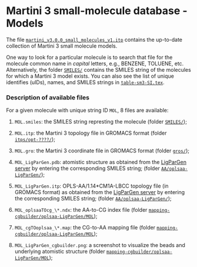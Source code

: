 
# Martini 3 small-molecule database - Models

The file [`martini_v3.0.0_small_molecules_v1.itp`](https://github.com/ricalessandri/Martini3-small-molecules/blob/main/models/martini_v3.0.0_small_molecules_v1.itp) 
contains the up-to-date collection of Martini 3 small molecule models.

One way to look for a particular molecule is to search that file for the molecule common name in *capital* letters, e.g., BENZENE, TOLUENE, etc.
Alternatively, the folder [`SMILES/`](https://github.com/ricalessandri/Martini3-small-molecules/blob/master/models/SMILES) contains the
SMILES string of the molecules for which a Martini 3 model exists. 
You can also see the list of unique identifies (uIDs), names, and SMILES strings in [`table-sm3-SI.tex`](https://github.com/ricalessandri/Martini3-small-molecules/blob/main/models/table-sm3-SI.tex).


### Description of available files

For a given molecule with unique string ID `MOL`, 8 files are available:

1. `MOL.smiles`: the SMILES string represting the molecule 
   (folder [`SMILES/`](https://github.com/ricalessandri/Martini3-small-molecules/blob/master/models/SMILES));

2. `MOL.itp`: the Martini 3 topology file in GROMACS format
   (folder [`itps/opt-????/`](https://github.com/ricalessandri/Martini3-small-molecules/blob/master/models/itps)); 

2. `MOL.gro`: the Martini 3 coordinate file in GROMACS format
   (folder [`gros/`](https://github.com/ricalessandri/Martini3-small-molecules/blob/master/models/gros)); 

4. `MOL_LigParGen.pdb`: atomistic structure as obtained from the [LigParGen server](http://zarbi.chem.yale.edu/ligpargen/)
   by entering the corresponding SMILES string; 
   (folder [`AA/oplsaa-LigParGen/`](https://github.com/ricalessandri/Martini3-small-molecules/blob/master/models/AA/oplsaa-LigParGen));

5. `MOL_LigParGen.itp`: OPLS-AA/1.14\*CM1A-LBCC topology file (in GROMACS format) as obtained from the 
   [LigParGen server](http://zarbi.chem.yale.edu/ligpargen/) by entering the corresponding SMILES string;
   (folder [`AA/oplsaa-LigParGen/`](https://github.com/ricalessandri/Martini3-small-molecules/blob/master/models/AA/oplsaa-LigParGen));

6. `MOL_oplsaaTOcg_\*.ndx`: the AA-to-CG index file (folder 
   [`mapping-cgbuilder/oplsaa-LigParGen/MOL`](https://github.com/ricalessandri/Martini3-small-molecules/blob/master/models/mapping-cgbuilder/oplsaa-LigParGen)); 

7. `MOL_cgTOoplsaa_\*.map`: the CG-to-AA mapping file (folder 
   [`mapping-cgbuilder/oplsaa-LigParGen/MOL`](https://github.com/ricalessandri/Martini3-small-molecules/blob/master/models/mapping-cgbuilder/oplsaa-LigParGen)); 

8. `MOL_LigParGen_cgbuilder.png`: a screenshot to visualize the beads and underlying atomistic structure (folder 
   [`mapping-cgbuilder/oplsaa-LigParGen/MOL`](https://github.com/ricalessandri/Martini3-small-molecules/blob/master/models/mapping-cgbuilder/oplsaa-LigParGen)); 

